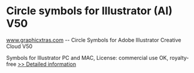 # Circle symbols for Illustrator (AI) V50
www.graphicxtras.com -- Circle Symbols for Adobe Illustrator Creative Cloud V50

Symbols for Illustrator PC and MAC, License: commercial use OK, royalty-free
[>> Detailed information](https://secure.shareit.com/shareit/product.html?productid=300469164&affiliateid=200057808)